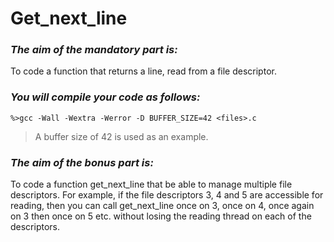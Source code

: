 # Get_next_line
### ***The aim of the mandatory part is:*** 
To code a function that returns a line, read from a file descriptor.
### ***You will compile your code as follows:***
```
%>gcc -Wall -Wextra -Werror -D BUFFER_SIZE=42 <files>.c
```
>A buffer size of 42 is used as an example.
### ***The aim of the bonus part is:*** 
To code a function get_next_line that be able to manage multiple file descriptors. For
example, if the file descriptors 3, 4 and 5 are accessible for reading, then you can
call get_next_line once on 3, once on 4, once again on 3 then once on 5 etc.
without losing the reading thread on each of the descriptors.

